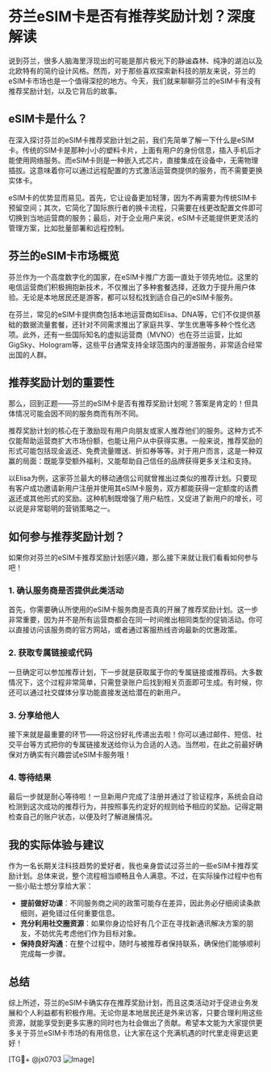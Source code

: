 # 芬兰eSIM卡是否有推荐奖励计划？深度解读

说到芬兰，很多人脑海里浮现出的可能是那片极光下的静谧森林、纯净的湖泊以及北欧特有的简约设计风格。然而，对于那些喜欢探索新科技的朋友来说，芬兰的eSIM卡市场也是一个值得深挖的地方。今天，我们就来聊聊芬兰的eSIM卡有没有推荐奖励计划，以及它背后的故事。

## eSIM卡是什么？

在深入探讨芬兰的eSIM卡推荐奖励计划之前，我们先简单了解一下什么是eSIM卡。传统的SIM卡是那种小小的塑料卡片，上面有用户的身份信息，插入手机后才能使用网络服务。而eSIM卡则是一种嵌入式芯片，直接集成在设备中，无需物理插拔。这意味着你可以通过远程配置的方式激活运营商提供的服务，而不需要更换实体卡。

eSIM卡的优势显而易见。首先，它让设备更加轻薄，因为不再需要为传统SIM卡预留空间；其次，它简化了国际旅行者的换卡流程，只需要在线更改配置文件即可切换到当地运营商的服务；最后，对于企业用户来说，eSIM卡还能提供更灵活的管理方案，比如批量部署和远程控制。

## 芬兰的eSIM卡市场概览

芬兰作为一个高度数字化的国家，在eSIM卡推广方面一直处于领先地位。这里的电信运营商们积极拥抱新技术，不仅推出了多种套餐选择，还致力于提升用户体验。无论是本地居民还是游客，都可以轻松找到适合自己的eSIM卡服务。

在芬兰，常见的eSIM卡提供商包括本地运营商如Elisa、DNA等，它们不仅提供基础的数据流量套餐，还针对不同需求推出了家庭共享、学生优惠等多种个性化选项。此外，还有一些国际知名的虚拟运营商（MVNO）也在芬兰运营，比如GigSky、Hologram等，这些平台通常支持全球范围内的漫游服务，非常适合经常出国的人群。

## 推荐奖励计划的重要性

那么，回到正题——芬兰的eSIM卡是否有推荐奖励计划呢？答案是肯定的！但具体情况可能会因不同的服务商而有所不同。

推荐奖励计划的核心在于激励现有用户向朋友或家人推荐他们的服务。这种方式不仅能帮助运营商扩大市场份额，也能让用户从中获得实惠。一般来说，推荐奖励的形式可能包括现金返还、免费流量赠送、折扣券等等。对于用户而言，这是一种双赢的局面：既能享受额外福利，又能帮助自己信任的品牌获得更多关注和支持。

以Elisa为例，这家芬兰最大的移动通信公司就曾推出过类似的推荐计划。只要现有客户成功邀请新用户注册并使用其eSIM卡服务，双方都能获得一定额度的话费返还或其他形式的奖励。这种机制既增强了用户粘性，又促进了新用户的增长，可以说是非常聪明的营销策略之一。

## 如何参与推荐奖励计划？

如果你对芬兰的eSIM卡推荐奖励计划感兴趣，那么接下来就让我们看看如何参与吧！

### 1. 确认服务商是否提供此类活动
首先，你需要确认所使用的eSIM卡服务商是否真的开展了推荐奖励计划。这一步非常重要，因为并不是所有运营商都会在同一时间推出相同类型的促销活动。你可以直接访问该服务商的官方网站，或者通过客服热线咨询最新的优惠政策。

### 2. 获取专属链接或代码
一旦确定可以参加推荐计划，下一步就是获取属于你的专属链接或推荐码。大多数情况下，这个过程非常简单，只需登录账户后找到相关页面即可生成。有时候，你还可以通过社交媒体分享功能直接发送给潜在的新用户。

### 3. 分享给他人
接下来就是最重要的环节——将这份好礼传递出去啦！你可以通过邮件、短信、社交平台等方式把你的专属链接发送给你认为合适的人选。当然啦，在此之前最好确保对方确实有兴趣尝试eSIM卡服务哦！

### 4. 等待结果
最后一步就是耐心等待啦！一旦新用户完成了注册并通过了验证程序，系统会自动检测到这次成功的推荐行为，并按照事先约定好的规则给予相应的奖励。记得定期检查自己的账户状态，以便及时了解进展情况。

## 我的实际体验与建议

作为一名长期关注科技趋势的爱好者，我也亲身尝试过芬兰的一些eSIM卡推荐奖励计划。总体来说，整个流程相当顺畅且令人满意。不过，在实际操作过程中也有一些小贴士想分享给大家：

- **提前做好功课**：不同服务商之间的政策可能存在差异，因此务必仔细阅读条款细则，避免错过任何重要信息。
- **充分利用社交圈资源**：如果你身边恰好有几个正在寻找新通讯解决方案的朋友，不妨优先考虑他们作为目标对象。
- **保持良好沟通**：在整个过程中，随时与被推荐者保持联系，确保他们能够顺利完成每一步骤。

## 总结

综上所述，芬兰的eSIM卡确实存在推荐奖励计划，而且这类活动对于促进业务发展和个人利益都有积极作用。无论你是本地居民还是外来访客，只要合理利用这些资源，就能享受到更多实惠的同时也为社会做出了贡献。希望本文能为大家提供更多关于芬兰eSIM卡市场的有用信息，让大家在这个充满机遇的时代里走得更远更好！

[TG💪+ @jx0703 ![Image](https://github.com/user-attachments/assets/dbca1d08-cadb-493c-b0ec-ad6f7a83f270)]